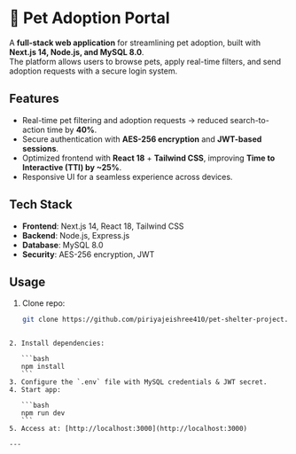 # 🐾 Pet Adoption Portal

A **full-stack web application** for streamlining pet adoption, built with **Next.js 14, Node.js, and MySQL 8.0**.  
The platform allows users to browse pets, apply real-time filters, and send adoption requests with a secure login system.

## Features
- Real-time pet filtering and adoption requests → reduced search-to-action time by **40%**.
- Secure authentication with **AES-256 encryption** and **JWT-based sessions**.
- Optimized frontend with **React 18** + **Tailwind CSS**, improving **Time to Interactive (TTI) by ~25%**.
- Responsive UI for a seamless experience across devices.

## Tech Stack
- **Frontend**: Next.js 14, React 18, Tailwind CSS  
- **Backend**: Node.js, Express.js  
- **Database**: MySQL 8.0  
- **Security**: AES-256 encryption, JWT  

## Usage
1. Clone repo:  
   ```bash
   git clone https://github.com/piriyajeishree410/pet-shelter-project.git
````

2. Install dependencies:

   ```bash
   npm install
   ```
3. Configure the `.env` file with MySQL credentials & JWT secret.
4. Start app:

   ```bash
   npm run dev
   ```
5. Access at: [http://localhost:3000](http://localhost:3000)

---
